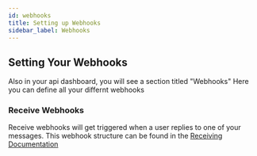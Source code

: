 ```yaml
---
id: webhooks
title: Setting up Webhooks
sidebar_label: Webhooks
---
```


## Setting Your Webhooks
Also in your api dashboard, you will see a section titled "Webhooks" Here you can define all your differnt webhooks

### Receive Webhooks
Receive webhooks will get triggered when a user replies to one of your messages. This webhook structure can be found in the [Receiving Documentation](receiving.md)